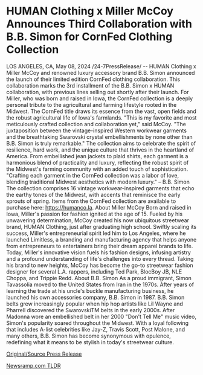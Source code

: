 # HUMAN Clothing x Miller McCoy Announces Third Collaboration with B.B. Simon for CornFed Clothing Collection

LOS ANGELES, CA, May 08, 2024 /24-7PressRelease/ -- HUMAN Clothing x Miller McCoy and renowned luxury accessory brand B.B. Simon announced the launch of their limited edition CornFed clothing collaboration. This collaboration marks the 3rd installment of the B.B. Simon x HUMAN collaboration, with previous lines selling out shortly after their launch. For Miller, who was born and raised in Iowa, the CornFed collection is a deeply personal tribute to the agricultural and farming lifestyle rooted in the Midwest. The CornFed title draws its essence from the vast, open fields and the robust agricultural life of Iowa's farmlands.  "This is my favorite and most meticulously crafted collection and collaboration yet," said McCoy. "The juxtaposition between the vintage-inspired Western workwear garments and the breathtaking Swarovski crystal embellishments by none other than B.B. Simon is truly remarkable."  The collection aims to celebrate the spirit of resilience, hard work, and the unique culture that thrives in the heartland of America. From embellished jean jackets to plaid shirts, each garment is a harmonious blend of practicality and luxury, reflecting the robust spirit of the Midwest's farming community with an added touch of sophistication.  "Crafting each garment in the CornFed collection was a labor of love, blending traditional Midwest aesthetics with modern luxury." – B.B. Simon  The collection comprises 16 vintage workwear-inspired garments that echo the earthy tones of the Midwest, with accents that reminisce the early sprouts of spring. Items from the CornFed collection are available to purchase here: https://humanco.la.  About Miller McCoy Born and raised in Iowa, Miller's passion for fashion ignited at the age of 15. Fueled by his unwavering determination, McCoy created his now ubiquitous streetwear brand, HUMAN Clothing, just after graduating high school. Swiftly scaling its success, Miller's entrepreneurial spirit led him to Los Angeles, where he launched Limitless, a branding and manufacturing agency that helps anyone from entrepreneurs to entertainers bring their dream apparel brands to life. Today, Miller's innovative vision fuels his fashion designs, infusing artistry and a profound understanding of life's challenges into every thread. Taking his brand to new heights, McCoy has become the go-to streetwear fashion designer for several L.A. rappers, including Ted Park, BlocBoy JB, NLE Choppa, and Trippie Redd.  About B.B. Simon As a proud immigrant, Simon Tavassolia moved to the United States from Iran in the 1970s. After years of learning the trade at his uncle's buckle manufacturing business, he launched his own accessories company, B.B. Simon in 1987. B.B. Simon belts grew increasingly popular when hip hop artists like Lil Wayne and Pharrell discovered the SwarovskiTM belts in the early 2000s. After Madonna wore an embellished belt in her 2000 "Don't Tell Me" music video, Simon's popularity soared throughout the Midwest. With a loyal following that includes A-list celebrities like Jay-Z, Travis Scott, Post Malone, and many others, B.B. Simon has become synonymous with opulence, redefining what it means to be stylish in today's streetwear culture. 

[Original/Source Press Release](https://www.24-7pressrelease.com/press-release/510720/human-clothing-x-miller-mccoy-announces-third-collaboration-with-bb-simon-for-cornfed-clothing-collection) 

[Newsramp.com TLDR](https://newsramp.com/None) 